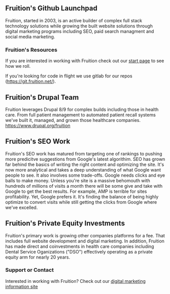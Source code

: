 ## Fruition's Github Launchpad

Fruition, started in 2003, is an active builder of complex full stack technology solutions while growing the built website solutions through digital marketing programs including SEO, paid search managment and social media marketing. 

### Fruition's Resources
If you are interested in working with Fruition check out our [start page](https://fruition.net/start) to see how we roll. 

If you're looking for code in flight we use gitlab for our repos (https://git.fruition.net/).

## Fruition's Drupal Team 
Fruition leverages Drupal 8/9 for complex builds including those in health care. From full patient management to automated patient recall systems we've built it, managed, and grown those healthcare companies. https://www.drupal.org/fruition

## Fruition's SEO Work 
Fruition's SEO work has matured from targeting one of rankings to pushing more predicitve suggestions from Google's latest algorithim. SEO has grown far behind the basics of writing the right content and optimizing the site. It's now more analytical and takes a deep understanding of what Google want people to see. It also involves some trade-offs. Google needs clicks and eye balls to make money. Unless you're site is a massive behomouth with hundreds of millions of visits a month there will be some give and take with Google to get the best results. For example, AMP is terrible for sites profitability. Yet, Google prefers it. It's finding the balance of being highly optimize to convert visits while still getting the clicks from Google where we've excelled. 

## Fruition's Private Equity Investments 
Fruition's primary work is growing other companies platforms for a fee. That includes full website development and digital marketing. In addition, Fruition has made direct and coinvestments in health care companies including Dental Service Oganizations ("DSO") effectively operating as a private equity arm for nearly 20 years. 

### Support or Contact
Interested in working with Fruition? Check out our [digital marketing information site](https://fruition.net) 
